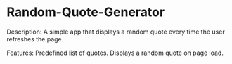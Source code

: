 # Random-Quote-Generator
Description:
A simple app that displays a random quote every time the user refreshes the page.

Features:
Predefined list of quotes.
Displays a random quote on page load.
